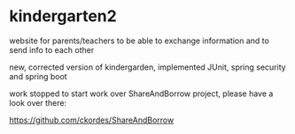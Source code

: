 # kindergarten2
website for parents/teachers to be able to exchange information and to send info to each other


new, corrected version of kindergarden, implemented JUnit, spring security and spring boot

work stopped to start work over ShareAndBorrow project, please have a look over there:

https://github.com/ckordes/ShareAndBorrow
